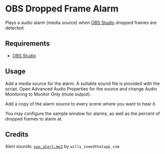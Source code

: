 # OBS Dropped Frame Alarm

Plays a audio alarm (media source) when [OBS Studio](https://obsproject.com/) dropped frames are detected.

## Requirements

- [OBS Studio](https://obsproject.com/)

## Usage

Add a media source for the alarm. A suitable sound file is provided with the script. Open Advanced Audio Properties for the source and change Audio Monitoring to Monitor Only (mute output).

Add a copy of the alarm source to every scene where you want to hear it.

You may configure the sample window for alarms, as well as the percent of dropped frames to alarm at.

## Credits

Alert sounds: [`pup_alert.mp3`](https://freesound.org/people/willy_ineedthatapp_com/sounds/167337/) by `willy_ineedthatapp_com`
